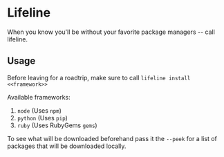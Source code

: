 # Lifeline

When you know you'll be without your favorite package managers -- call lifeline.

## Usage
Before leaving for a roadtrip, make sure to call `lifeline install <<framework>>`

Available frameworks:

1. `node` (Uses `npm`)
1. `python` (Uses `pip`)
1. `ruby` (Uses RubyGems `gems`)

To see what will be downloaded beforehand pass it the `--peek` for a list of packages that will be downloaded locally.
